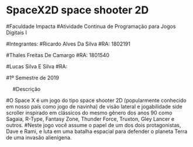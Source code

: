 ﻿# SpaceX2D space shooter 2D

#Faculdade Impacta
#Atividade Continua de Programação para Jogos Digitais I

#Integrantes:
#Ricardo Alves Da Silva
#RA: 1802191

#Thales Freitas De Camargo 
#RA: 1801540

#Lucas Silva E Silva
#RA:

#1º Semestre de 2019

 
#Descrição

#O Space X é um jogo do tipo space shooter 2D (popularmente conhecido em nosso país como jogo de navinha) de visão lateral e jogabilidade side scroller inspirado em clássicos do mesmo gênero dos anos 90 como Sagaia, R-Type, Fantasy Zone, Thunder Force, Truxton, Gley Lancer e outros.
#Neste jogo você assume o papel de um dos dois protagonistas, Dave e Rami, e luta em uma  batalha espacial para defender o planeta Terra de uma invasão alienígena.
